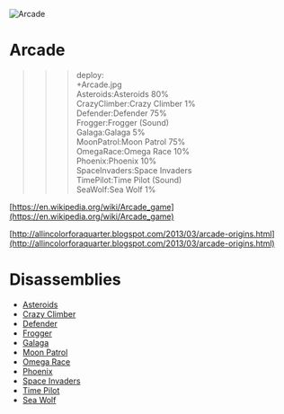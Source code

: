 ![Arcade](Arcade.jpg)

# Arcade

>>> deploy:<br>
>>>    +Arcade.jpg<br>
>>>    Asteroids:Asteroids 80%<br>
>>>    CrazyClimber:Crazy Climber 1%<br>
>>>    Defender:Defender 75%<br>
>>>    Frogger:Frogger (Sound)<br>
>>>    Galaga:Galaga 5%<br>
>>>    MoonPatrol:Moon Patrol 75%<br>
>>>    OmegaRace:Omega Race 10%<br>
>>>    Phoenix:Phoenix 10%<br>
>>>    SpaceInvaders:Space Invaders<br>
>>>    TimePilot:Time Pilot (Sound)<br>
>>>    SeaWolf:Sea Wolf 1%<br>

[https://en.wikipedia.org/wiki/Arcade_game](https://en.wikipedia.org/wiki/Arcade_game)

[http://allincolorforaquarter.blogspot.com/2013/03/arcade-origins.html](http://allincolorforaquarter.blogspot.com/2013/03/arcade-origins.html)

# Disassemblies

  * [Asteroids](Asteroids)
  * [Crazy Climber](CrazyClimber)
  * [Defender](Defender)
  * [Frogger](Frogger)
  * [Galaga](Galaga)
  * [Moon Patrol](MoonPatrol)
  * [Omega Race](OmegaRace)
  * [Phoenix](Phoenix)
  * [Space Invaders](SpaceInvaders)
  * [Time Pilot](TimePilot)
  * [Sea Wolf](SeaWolf)
